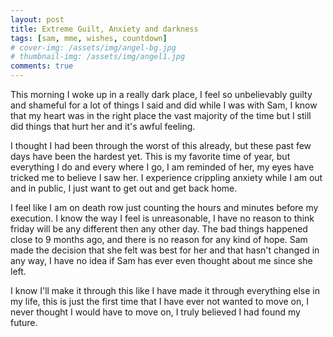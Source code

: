 ```yaml
---
layout: post
title: Extreme Guilt, Anxiety and darkness
tags: [sam, mme, wishes, countdown]
# cover-img: /assets/img/angel-bg.jpg
# thumbnail-img: /assets/img/angel1.jpg
comments: true
---
```

This morning I woke up in a really dark place, I feel so unbelievably guilty and shameful for a lot of things I said and did while I was with Sam, I know that my heart was in the right place the vast majority of the time but I still did things that hurt her and it's awful feeling.  
  
I thought I had been through the worst of this already, but these past few days have been the hardest yet. This is my favorite time of year, but everything I do and every where I go, I am reminded of her, my eyes have tricked me to believe I saw her. I experience crippling anxiety while I am out and in public, I just want to get out and get back home.

I feel like I am on death row just counting the hours and minutes before my execution. I know the way I feel is unreasonable, I have no reason to think friday will be any different then any other day. The bad things happened close to 9 months ago, and there is no reason for any kind of hope. Sam made the decision that she felt was best for her and that hasn't changed in any way, I have no idea if Sam has ever even thought about me since she left.  

I know I'll make it through this like I have made it through everything else in my life, this is just the first time that I have ever not wanted to move on, I never thought I would have to move on, I truly believed I had found my future.  
